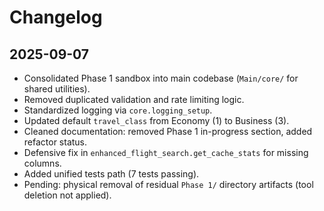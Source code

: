 # Changelog

## 2025-09-07
- Consolidated Phase 1 sandbox into main codebase (`Main/core/` for shared utilities).
- Removed duplicated validation and rate limiting logic.
- Standardized logging via `core.logging_setup`.
- Updated default `travel_class` from Economy (1) to Business (3).
- Cleaned documentation: removed Phase 1 in-progress section, added refactor status.
- Defensive fix in `enhanced_flight_search.get_cache_stats` for missing columns.
- Added unified tests path (7 tests passing).
- Pending: physical removal of residual `Phase 1/` directory artifacts (tool deletion not applied).
